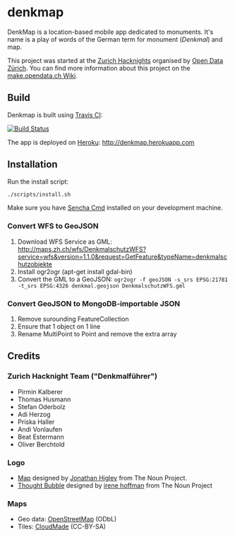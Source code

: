 denkmap
=======

DenkMap is a location-based mobile app dedicated to monuments.
It's name is a play of words of the German term for monument (_Denkmal_) and map.

This project was started at the [Zurich Hacknights](http://opendata.ch/projects/open-data-zuerich-hacknights/) organised by [Open Data Zürich](http://www.stadt-zuerich.ch/opendata).
You can find more information about this project on the [make.opendata.ch Wiki](http://make.opendata.ch/wiki/project:denkmalfuehrer).

## Build

Denkmap is built using [Travis CI](https://travis-ci.org):

[![Build Status](https://api.travis-ci.org/denkmap/denkmap.png?branch=develop)](http://travis-ci.org/denkmap/denkmap)

The app is deployed on [Heroku](https://www.heroku.com/): http://denkmap.herokuapp.com

## Installation

Run the install script:

```bash
./scripts/install.sh
```

Make sure you have [Sencha Cmd](http://www.sencha.com/products/sencha-cmd/download) installed on your development machine.

### Convert WFS to GeoJSON

1. Download WFS Service as GML: http://maps.zh.ch/wfs/DenkmalschutzWFS?service=wfs&version=1.1.0&request=GetFeature&typeName=denkmalschutzobjekte
2. Install ogr2ogr (apt-get install gdal-bin)
3. Convert the GML to a GeoJSON: `ogr2ogr -f geoJSON -s_srs EPSG:21781 -t_srs EPSG:4326 denkmal.geojson DenkmalschutzWFS.gml`

### Convert GeoJSON to MongoDB-importable JSON

1. Remove surounding FeatureCollection
2. Ensure that 1 object on 1 line
3. Rename MultiPoint to Point and remove the extra array

## Credits

### Zurich Hacknight Team ("Denkmalführer")

* Pirmin Kalberer
* Thomas Husmann
* Stefan Oderbolz
* Adi Herzog
* Priska Haller
* Andi Vonlaufen
* Beat Estermann
* Oliver Berchtold

### Logo

* [Map](http://thenounproject.com/noun/map/#icon-No5260) designed by [Jonathan Higley](http://thenounproject.com/jonathan) from The Noun Project.
* [Thought Bubble](http://thenounproject.com/noun/thought-bubble/#icon-No14958) designed by [irene hoffman](http://thenounproject.com/i) from The Noun Project

### Maps

* Geo data: [OpenStreetMap](http://www.openstreetmap.org/copyright) (ODbL)
* Tiles: [CloudMade](http://cloudmade.com/) (CC-BY-SA)
